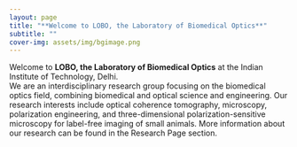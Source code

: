 ```yaml
---
layout: page
title: "**Welcome to LOBO, the Laboratory of Biomedical Optics**"
subtitle: ""
cover-img: assets/img/bgimage.png
---
```


Welcome to **LOBO, the Laboratory of Biomedical Optics** at the Indian Institute of Technology, Delhi.   
We are an interdisciplinary research group focusing on the biomedical optics field, combining biomedical and optical science and engineering. 
Our research interests include optical coherence tomography, microscopy, polarization engineering, and three-dimensional polarization-sensitive microscopy for label-free imaging of small animals. 
More information about our research can be found in the Research Page section.